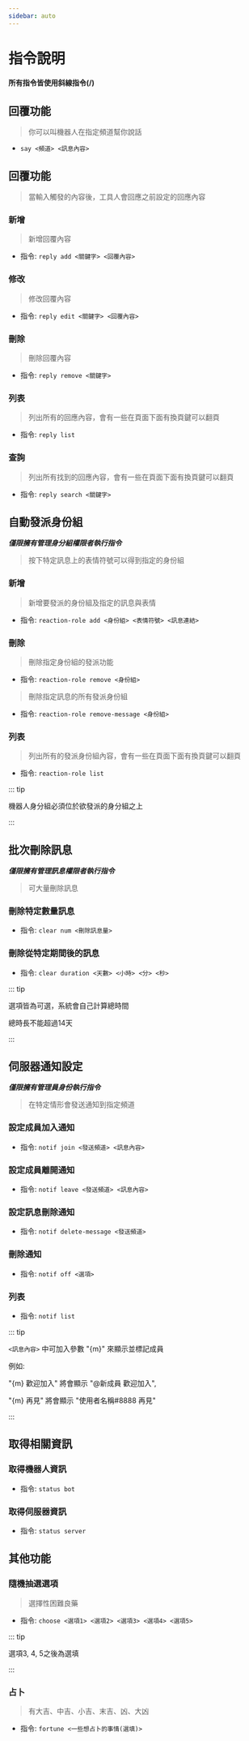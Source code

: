 ```yaml
---
sidebar: auto
---
```


# 指令說明

#### 所有指令皆使用斜線指令(/)

## 回覆功能

> 你可以叫機器人在指定頻道幫你說話

- `say <頻道> <訊息內容>`

## 回覆功能

> 當輸入觸發的內容後，工具人會回應之前設定的回應內容

### 新增

> 新增回覆內容

- 指令: `reply add <關鍵字> <回覆內容>`

### 修改

> 修改回覆內容

- 指令: `reply edit <關鍵字> <回覆內容>`

### 刪除

> 刪除回覆內容

- 指令: `reply remove <關鍵字>`

### 列表

> 列出所有的回應內容，會有一些在頁面下面有換頁鍵可以翻頁

- 指令: `reply list`

### 查詢

> 列出所有找到的回應內容，會有一些在頁面下面有換頁鍵可以翻頁

- 指令: `reply search <關鍵字>`

## 自動發派身份組

_**僅限擁有管理身分組權限者執行指令**_

> 按下特定訊息上的表情符號可以得到指定的身份組

### 新增

> 新增要發派的身份組及指定的訊息與表情

- 指令: `reaction-role add <身份組> <表情符號> <訊息連結>`

### 刪除

> 刪除指定身份組的發派功能

- 指令: `reaction-role remove <身份組>`

> 刪除指定訊息的所有發派身份組

- 指令: `reaction-role remove-message <身份組>`

### 列表

> 列出所有的發派身份組內容，會有一些在頁面下面有換頁鍵可以翻頁

- 指令: `reaction-role list`

::: tip

機器人身分組必須位於欲發派的身分組之上

:::

## 批次刪除訊息

_**僅限擁有管理訊息權限者執行指令**_

> 可大量刪除訊息

### 刪除特定數量訊息

- 指令: `clear num <刪除訊息量>`

### 刪除從特定期間後的訊息

- 指令: `clear duration <天數> <小時> <分> <秒>`

::: tip

選項皆為可選，系統會自己計算總時間

總時長不能超過14天

:::

## 伺服器通知設定

_**僅限擁有管理員身份執行指令**_

> 在特定情形會發送通知到指定頻道

### 設定成員加入通知

- 指令: `notif join <發送頻道> <訊息內容>`


### 設定成員離開通知

- 指令: `notif leave <發送頻道> <訊息內容>`

### 設定訊息刪除通知

- 指令: `notif delete-message <發送頻道>`

### 刪除通知

- 指令: `notif off <選項>`

### 列表

- 指令: `notif list`

::: tip

`<訊息內容>` 中可加入參數 "{m}" 來顯示並標記成員

例如: 

"{m} 歡迎加入" 將會顯示 "@新成員 歡迎加入",

"{m} 再見" 將會顯示 "使用者名稱#8888 再見"

:::

## 取得相關資訊

### 取得機器人資訊

- 指令: `status bot`

### 取得伺服器資訊

- 指令: `status server`

## 其他功能

### 隨機抽選選項

> 選擇性困難良藥

- 指令: `choose <選項1> <選項2> <選項3> <選項4> <選項5>`

::: tip

選項3, 4, 5之後為選填

:::

### 占卜

> 有大吉、中吉、小吉、末吉、凶、大凶

- 指令: `fortune <一些想占卜的事情(選填)>`
